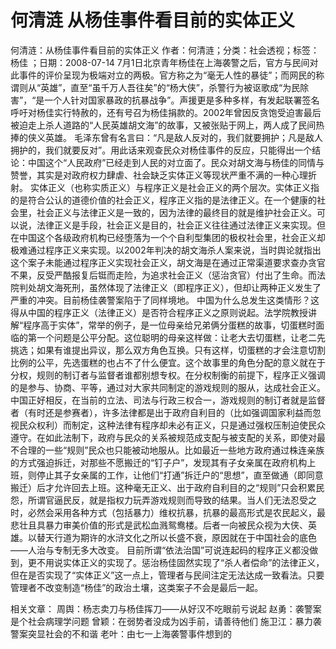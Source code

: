 # 何清涟  从杨佳事件看目前的实体正义

何清涟：从杨佳事件看目前的实体正义
作者：何清涟；分类：社会透视；标签：杨佳 ；日期：2008-07-14
7月1日北京青年杨佳在上海袭警之后，官方与民间对此事件的评价呈现为极端对立的两极。官方称之为“毫无人性的暴徒”；而网民的称谓则从“英雄”，直至“虽千万人吾往矣”的“杨大侠”，杀警行为被讴歌成“为民除害”，“是一个人针对国家暴政的抗暴战争”。声援更是多种多样，有发起联署签名呼吁对杨佳实行特赦的，还有号召为杨佳捐款的。2002年曾因反贪饱受迫害最后被迫走上杀人道路的“人民英雄胡文海”的故事，又被张贴于网上，两人成了民间热捧的侠义英雄。
毛泽东曾有名言曰：“凡是敌人反对的，我们就要拥护；凡是敌人拥护的，我们就要反对”。用此话来观查民众对杨佳事件的反应，只能得出一个结论：中国这个“人民政府”已经走到人民的对立面了。民众对胡文海与杨佳的同情与赞誉，其实是对政府权力肆虐、社会缺乏实体正义等现状严重不满的一种心理折射。
实体正义（也称实质正义）与程序正义是社会正义的两个层次。实体正义指的是符合公认的道德价值的社会正义，程序正义指的是法律正义。在一个健康的社会里，社会正义与法律正义是一致的，因为法律的最终目的就是维护社会正义。可以说，法律正义是手段，社会正义是目的，社会正义往往通过法律正义来实现。但在中国这个各级政府机构已经堕落为一个个自利型集团的极权社会里，社会正义却极难通过程序正义来实现。以2002年判决的胡文海杀人案来说，当时舆论就指出这个案子未能通过程序正义实现社会正义，胡文海是在通过正常渠道要求查办贪官不果，反受严酷报复后铤而走险，为追求社会正义（惩治贪官）付出了生命。而法院判处胡文海死刑，虽然体现了法律正义（即程序正义），但却让两种正义发生了严重的冲突。目前杨佳袭警案陷于了同样境地。
中国为什么总发生这类情形？这得从中国的程序正义（法律正义）是否符合程序正义之原则说起。法学院教授讲解“程序高于实体”，常举的例子，是一位母亲给兄弟俩分蛋糕的故事，切蛋糕时面临的第一个问题是公平分配。这位聪明的母亲这样做：让老大去切蛋糕，让老二先挑选；如果有谁提出异议，那么双方角色互换。只有这样，切蛋糕的才会注意切割比例的公平，先选蛋糕的也占不了什么便宜。这个故事里的角色分配的意义就在于分权，规则的制订者与监督者谁都别想专权。在分权制衡的前提下，程序正义强调的是参与、协商、平等，通过对大家共同制定的游戏规则的服从，达成社会正义。
中国正好相反，在当前的立法、司法与行政三权合一，游戏规则的制订者就是监督者（有时还是参赛者），许多法律都是出于政府自利目的（比如强调国家利益而忽视民众权利）而制定，这种法律有程序却未必有正义，只是通过强权压制迫使民众遵守。在如此法制下，政府与民众的关系被规范成支配与被支配的关系，即使对最不合理的一些“规则”民众也只能被动地服从。比如最近一些地方政府通过株连亲族的方式强迫拆迁，对那些不愿搬迁的“钉子户”，发现其有子女亲属在政府机构上班，则停止其子女亲属的工作，让他们“打通”拆迁户的“思想”，直至做通（即同意搬迁）后才允许回去上班。这种毫无正义、出于政府自利目的之“规则”只会积累民怨，所谓官逼民反，就是指权力玩弄游戏规则而导致的结果。当人们无法忍受之时，必然会采用各种方式（包括暴力）维权抗暴，抗暴的最高形式是农民起义，最悲壮且具暴力审美价值的形式是武松血溅鸳鸯楼。后者一向被民众视为大侠、英雄。以替天行道为期许的水浒文化之所以长盛不衰，原因就在于中国社会的底色——人治与专制无多大改变。
目前所谓“依法治国”可说连起码的程序正义都没做到，更不用说实体正义的实现了。惩治杨佳固然实现了“杀人者偿命”的法律正义，但在是否实现了“实体正义”这一点上，管理者与民间注定无法达成一致看法。只要管理者不改变制造“杨佳”的政治土壤，这类案子不会是最后一起。

相关文章：
周舆：杨志卖刀与杨佳挥刀——从好汉不吃眼前亏说起
赵勇：袭警案是个社会病理学问题
曾颖：在弱势者没成为凶手前，请善待他们
施卫江：暴力袭警案突显社会的不和谐
老叶：由七一上海袭警事件想到的
